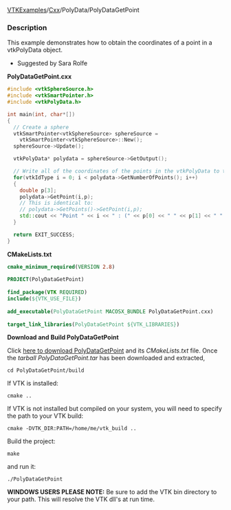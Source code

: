 [VTKExamples](Home)/[Cxx](Cxx)/PolyData/PolyDataGetPoint

### Description
This example demonstrates how to obtain the coordinates of a point in a vtkPolyData object.

* Suggested by Sara Rolfe

**PolyDataGetPoint.cxx**
```c++
#include <vtkSphereSource.h>
#include <vtkSmartPointer.h>
#include <vtkPolyData.h>

int main(int, char*[])
{
  // Create a sphere
  vtkSmartPointer<vtkSphereSource> sphereSource =
    vtkSmartPointer<vtkSphereSource>::New();
  sphereSource->Update();

  vtkPolyData* polydata = sphereSource->GetOutput();

  // Write all of the coordinates of the points in the vtkPolyData to the console.
  for(vtkIdType i = 0; i < polydata->GetNumberOfPoints(); i++)
  {
    double p[3];
    polydata->GetPoint(i,p);
    // This is identical to:
    // polydata->GetPoints()->GetPoint(i,p);
    std::cout << "Point " << i << " : (" << p[0] << " " << p[1] << " " << p[2] << ")" << std::endl;
  }

  return EXIT_SUCCESS;
}
```
**CMakeLists.txt**
```cmake
cmake_minimum_required(VERSION 2.8)
 
PROJECT(PolyDataGetPoint)
 
find_package(VTK REQUIRED)
include(${VTK_USE_FILE})
 
add_executable(PolyDataGetPoint MACOSX_BUNDLE PolyDataGetPoint.cxx)
 
target_link_libraries(PolyDataGetPoint ${VTK_LIBRARIES})
```

**Download and Build PolyDataGetPoint**

Click [here to download PolyDataGetPoint](https://github.com/lorensen/VTKWikiExamplesTarballs/raw/master/PolyDataGetPoint.tar) and its *CMakeLists.txt* file.
Once the *tarball PolyDataGetPoint.tar* has been downloaded and extracted,
```
cd PolyDataGetPoint/build 
```
If VTK is installed:
```
cmake ..
```
If VTK is not installed but compiled on your system, you will need to specify the path to your VTK build:
```
cmake -DVTK_DIR:PATH=/home/me/vtk_build ..
```
Build the project:
```
make
```
and run it:
```
./PolyDataGetPoint
```
**WINDOWS USERS PLEASE NOTE:** Be sure to add the VTK bin directory to your path. This will resolve the VTK dll's at run time.

